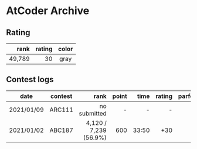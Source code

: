 # AtCoder Archive

## Rating

| rank | rating | color |
|---:|--:|:--:|
| 49,789 | 30 | gray |

## Contest logs

| date | contest | rank | point | time | rating | parformance |
|:---:|:--:|--:|--:|--:|--:|--:|
| 2021/01/09 | ARC111 | no submitted | - | - | - | - |
| 2021/01/02 | ABC187 | 4,120 / 7,239 (56.9%) | 600 | 33:50 | +30 | 564 |